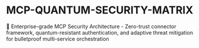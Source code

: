 # MCP-QUANTUM-SECURITY-MATRIX
🔐 Enterprise-grade MCP Security Architecture - Zero-trust connector framework, quantum-resistant authentication, and adaptive threat mitigation for bulletproof multi-service orchestration
